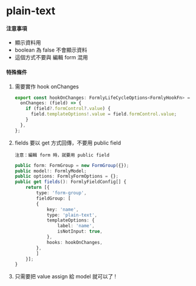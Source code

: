 # plain-text

#### 注意事項

- 顯示資料用
- boolean 為 false 不會顯示資料
- 這個方式不要與 編輯 form 混用

#### 特殊條件
1. 需要實作 hook onChanges

    ```ts
    export const hookOnChanges: FormlyLifeCycleOptions<FormlyHookFn> = {
      onChanges: (field) => {
        if (field?.formControl?.value) {
          field.templateOptions!.value = field.formControl.value;
        }
      },
    };
    ```

1. fields 要以 get 方式回傳，不要用 public field

    ```
    注意：編輯 form 時，就要用 public field
    ```

    ```ts
    public form: FormGroup = new FormGroup({});
    public model!: FormlyModel;
    public options: FormlyFormOptions = {};
    public get fields(): FormlyFieldConfig[] {
        return [{
            type: 'form-group',
            fieldGroup: [
            {
                key: 'name',
                type: 'plain-text',
                templateOptions: {
                    label: 'name',
                    isNotInput: true,
                },
                hooks: hookOnChanges,
            },
            ]
        }];
    }
    ```

1. 只需要把 value assign 給 model 就可以了 !